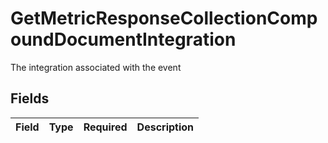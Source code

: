 # GetMetricResponseCollectionCompoundDocumentIntegration

The integration associated with the event


## Fields

| Field       | Type        | Required    | Description |
| ----------- | ----------- | ----------- | ----------- |